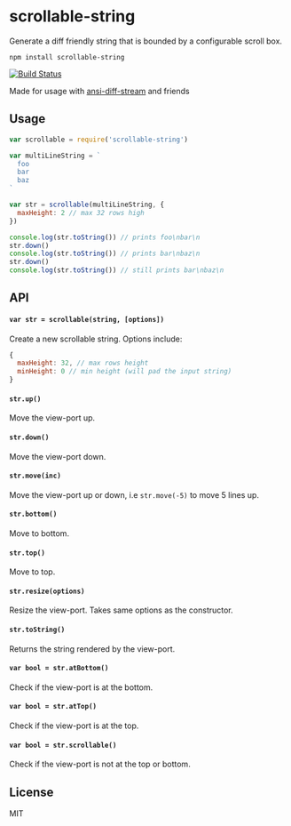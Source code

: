 # scrollable-string

Generate a diff friendly string that is bounded by a configurable scroll box.

```
npm install scrollable-string
```

[![Build Status](https://travis-ci.org/mafintosh/scrollable-string.svg?branch=master)](https://travis-ci.org/mafintosh/scrollable-string)

Made for usage with [ansi-diff-stream](https://github.com/mafintosh/ansi-diff-stream) and friends

## Usage

``` js
var scrollable = require('scrollable-string')

var multiLineString = `
  foo
  bar
  baz
`

var str = scrollable(multiLineString, {
  maxHeight: 2 // max 32 rows high
})

console.log(str.toString()) // prints foo\nbar\n
str.down()
console.log(str.toString()) // prints bar\nbaz\n
str.down()
console.log(str.toString()) // still prints bar\nbaz\n
```

## API

#### `var str = scrollable(string, [options])`

Create a new scrollable string. Options include:

``` js
{
  maxHeight: 32, // max rows height
  minHeight: 0 // min height (will pad the input string)
}
```

#### `str.up()`

Move the view-port up.

#### `str.down()`

Move the view-port down.

#### `str.move(inc)`

Move the view-port up or down, i.e `str.move(-5)` to move 5 lines up.

#### `str.bottom()`

Move to bottom.

#### `str.top()`

Move to top.

#### `str.resize(options)`

Resize the view-port. Takes same options as the constructor.

#### `str.toString()`

Returns the string rendered by the view-port.

#### `var bool = str.atBottom()`

Check if the view-port is at the bottom.

#### `var bool = str.atTop()`

Check if the view-port is at the top.

#### `var bool = str.scrollable()`

Check if the view-port is not at the top or bottom.

## License

MIT
